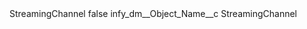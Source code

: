 <?xml version="1.0" encoding="UTF-8"?>
<CustomMetadata xmlns="http://soap.sforce.com/2006/04/metadata" xmlns:xsi="http://www.w3.org/2001/XMLSchema-instance" xmlns:xsd="http://www.w3.org/2001/XMLSchema">
    <label>StreamingChannel</label>
    <protected>false</protected>
    <values>
        <field>infy_dm__Object_Name__c</field>
        <value xsi:type="xsd:string">StreamingChannel</value>
    </values>
</CustomMetadata>
